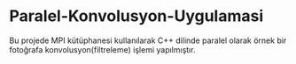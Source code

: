 # Paralel-Konvolusyon-Uygulamasi
Bu projede MPI kütüphanesi kullanılarak C++ dilinde paralel olarak örnek bir fotoğrafa konvolusyon(filtreleme) işlemi yapılmıştır.  
